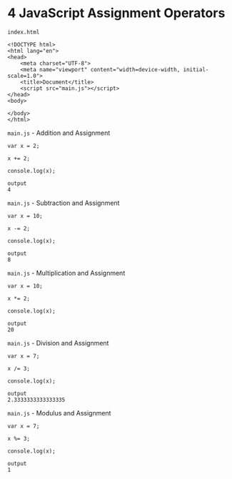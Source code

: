 # 4 JavaScript Assignment Operators
 
`index.html`

```
<!DOCTYPE html>
<html lang="en">
<head>
    <meta charset="UTF-8">
    <meta name="viewport" content="width=device-width, initial-scale=1.0">
    <title>Document</title>
    <script src="main.js"></script>
</head>
<body>
    
</body>
</html>
```

`main.js` - Addition and Assignment

```
var x = 2;

x += 2;

console.log(x);
```

```
output
4
```

`main.js` - Subtraction and Assignment

```
var x = 10;

x -= 2;

console.log(x);
```

```
output
8
```

`main.js` - Multiplication and Assignment

```
var x = 10;

x *= 2;

console.log(x);
```

```
output
20
```

`main.js` - Division and Assignment

```
var x = 7;

x /= 3;

console.log(x);
```

```
output
2.3333333333333335
```

`main.js` - Modulus and Assignment

```
var x = 7;

x %= 3;

console.log(x);
```

```
output
1
```